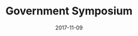 ---
title: "Government Symposium"
date: "2017-11-09"
expiryDate: "2017-11-09"

event_start_date: "2017-11-09"
event_end_date: "2017-11-09"
event_start_time: "07:30 AM"
event_end_time: "02:00 PM"
event_location: "Washington, DC"
event_link: "https://www.fedscoop.com/events/redhatgov/2017/about/"

event_type: "Roadshow"
event_technology: "Multiple"
---